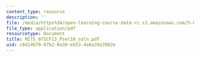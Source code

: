 ```yaml
---
content_type: resource
description: ''
file: /media/https%3A/open-learning-course-data-rc.s3.amazonaws.com/5-07sc-biological-chemistry-i-fall-2013/c8d1467907b20a38eb534a6a39a3982e_MIT5_07SCF13_Pset10_slon.pdf
file_type: application/pdf
resourcetype: Document
title: MIT5_07SCF13_Pset10_soln.pdf
uid: c8d14679-07b2-0a38-eb53-4a6a39a3982e
---
```


